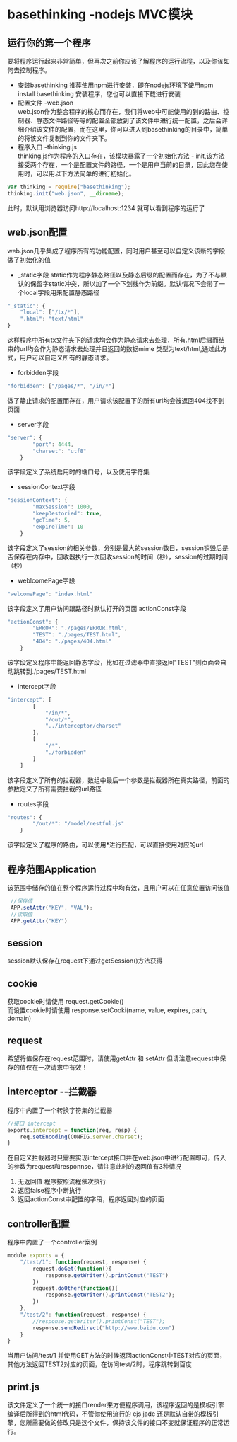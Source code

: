 # basethinking -nodejs MVC模块
## 运行你的第一个程序
要将程序运行起来非常简单，但再次之前你应该了解程序的运行流程，以及你该如何去控制程序。

+ 安装basethinking
 推荐使用npm进行安装，即在nodejs环境下使用npm install basethinking 安装程序，您也可以直接下载进行安装
+ 配置文件 -web.json    
  web.json作为整合程序的核心而存在，我们将web中可能使用的到的路由、控制器、静态文件路径等等的配置全部放到了该文件中进行统一配置，之后会详细介绍该文件的配置，而在这里，你可以进入到basethinking的目录中，简单的将该文件复制到你的文件夹下。
+ 程序入口 -thinking.js    
  thinking.js作为程序的入口存在，该模块暴露了一个初始化方法 - init,该方法接受两个存在，一个是配置文件的路径，一个是用户当前的目录，因此您在使用时，可以用以下方法简单的进行初始化。
```js
var thinking = require("basethinking");   
thinking.init("web.json", __dirname);
```
此时，默认用浏览器访问http://localhost:1234 就可以看到程序的运行了


## web.json配置
web.json几乎集成了程序所有的功能配置，同时用户甚至可以自定义该新的字段做了初始化的值    

+ _static字段
static作为程序静态路径以及静态后缀的配置而存在，为了不与默认的保留字static冲突，所以加了一个下划线作为前缀。默认情况下会带了一个local字段用来配置静态路径
```js
"_static": {
    "local": ["/tx/*"],
    ".html": "text/html"
}
```
这样程序中所有tx文件夹下的请求均会作为静态请求去处理，所有.html后缀而结束的url均会作为静态请求去处理并且返回的数据mime 类型为text/html,通过此方式，用户可以自定义所有的静态请求。
    
+ forbidden字段
```js
"forbidden": ["/pages/*", "/in/*"]
```
做了静止请求的配置而存在，用户请求该配置下的所有url均会被返回404找不到页面
+ server字段
```js
"server": {
        "port": 4444,
        "charset": "utf8"
    }
```
该字段定义了系统启用时的端口号，以及使用字符集
+ sessionContext字段
```js
"sessionContext": {
        "maxSession": 1000,
        "keepDestoried": true,
        "gcTime": 5,
        "expireTime": 10
    }
 ```
 该字段定义了session的相关参数，分别是最大的session数目，session销毁后是否保存在内存中，回收器执行一次回收session的时间（秒），session的过期时间（秒）
+ weblcomePage字段
```js
"welcomePage": "index.html"
```
该字段定义了用户访问跟路径时默认打开的页面
actionConst字段
```js
"actionConst": {
        "ERROR": "./pages/ERROR.html",
        "TEST": "./pages/TEST.html",
        "404": "./pages/404.html"
    }
 ```
 该字段定义程序中能返回静态字段，比如在过滤器中直接返回"TEST"则页面会自动跳转到./pages/TEST.html
+ intercept字段
```js
"intercept": [
        [
            "/in/*",
            "/out/*",
            "../interceptor/charset"
        ],
        [
            "/*",
            "./forbidden"
        ]
    ]
```
 该字段定义了所有的拦截器，数组中最后一个参数是拦截器所在真实路径，前面的参数定义了所有需要拦截的url路径
+ routes字段 
```js
"routes": {
        "/out/*": "/model/restful.js"
    }
```
该字段定义了程序的路由，可以使用*进行匹配，可以直接使用对应的url

## 程序范围Application
该范围中储存的值在整个程序运行过程中均有效，且用户可以在任意位置访问该值
```js
 //保存值
 APP.setAttr("KEY", "VAL");
 //读取值
 APP.getAttr("KEY")
```

## session
session默认保存在request下通过getSession()方法获得

## cookie
获取cookie时请使用 request.getCookie()    
而设置cookie时请使用 response.setCooki(name, value, expires, path, domain) 

## request
希望将值保存在request范围时，请使用getAttr 和 setAttr 但请注意request中保存的值仅在一次请求中有效！

## interceptor --拦截器
程序中内置了一个转换字符集的拦截器
```js
//接口 intercept
exports.intercept = function(req, resp) {
	req.setEncoding(CONFIG.server.charset);
}

```
在自定义拦截器时只需要实现intercept接口并在web.json中进行配置即可，传入的参数为request和responnse，请注意此时的返回值有3种情况    

1.	无返回值  程序按照流程依次执行    
2.	返回false程序中断执行   
3.	返回actionConst中配置的字段，程序返回对应的页面   

## controller配置
程序中内置了一个controller案例
```js
module.exports = {
    "/test/1": function(request, response) {
        request.doGet(function(){
            response.getWriter().printConst("TEST")
        })
        request.doOther(function(){
            response.getWriter().printConst("TEST2");
        })
    },
    "/test/2": function(request, response) {
        //response.getWriter().printConst("TEST");
        response.sendRedirect("http://www.baidu.com")
    }
}
```
当用户访问/test/1 并使用GET方法的时候返回actionConst中TEST对应的页面，其他方法返回TEST2对应的页面，在访问test/2时，程序跳转到百度    

## print.js
该文件定义了一个统一的接口render来方便程序调用，该程序返回的是模板引擎编译后所得到的html代码，不管你使用流行的 ejs  jade 还是默认自带的模板引擎，您所需要做的修改只是这个文件，保持该文件的接口不变就保证程序的正常运行。

